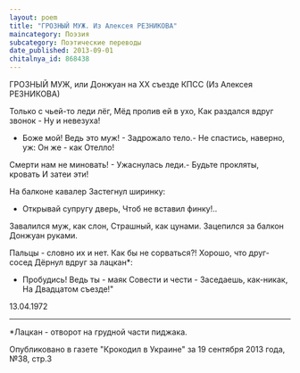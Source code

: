 ```yaml
---
layout: poem
title: "ГРОЗНЫЙ МУЖ. Из Алексея РЕЗНИКОВА"
maincategory: Поэзия
subcategory: Поэтические переводы
date_published: 2013-09-01
chitalnya_id: 868438
---
```




ГРОЗНЫЙ МУЖ, или Донжуан на ХХ съезде КПСС
(Из Алексея РЕЗНИКОВА)

Только с чьей-то леди лёг,
Мёд пролив ей в ухо,
Как раздался вдруг звонок -
Ну и невезуха!

- Боже мой! Ведь это муж! -
Задрожало тело.-
Не спастись, наверно, уж:
Он же - как Отелло!

Смерти нам не миновать! -
Ужаснулась леди.-
Будьте прокляты, кровать 
И затеи эти!

На балконе кавалер
Застегнул ширинку:
- Открывай супругу дверь,
Чтоб не вставил финку!..

Завалился муж, как слон,
Страшный, как цунами.
Зацепился за балкон
Донжуан руками.

Пальцы - словно их и нет.
Как бы не сорваться?! 
Хорошо, что друг-сосед
Дёрнул вдруг за лацкан\*:

- Пробудись! Ведь ты - маяк
Совести и чести -
Заседаешь, как-никак,
На Двадцатом съезде!"

13.04.1972
_________________________
\*Лацкан - отворот на грудной части пиджака.

Опубликовано в газете "Крокодил в Украине"
за 19 сентября 2013 года, №38, стр.3






